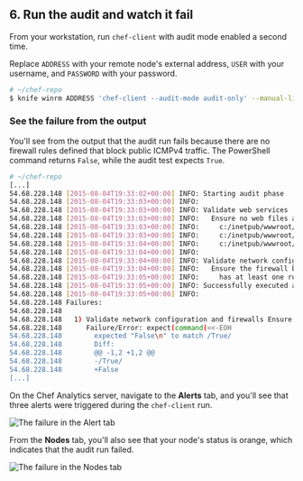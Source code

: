 ## 6. Run the audit and watch it fail

From your workstation, run `chef-client` with audit mode enabled a second time.

Replace <code class="placeholder">ADDRESS</code> with your remote node's external address, <code class="placeholder">USER</code> with your username, and <code class="placeholder">PASSWORD</code> with your password.

```bash
# ~/chef-repo
$ knife winrm ADDRESS 'chef-client --audit-mode audit-only' --manual-list --winrm-user USER --winrm-password 'PASSWORD'
```

### See the failure from the output

You'll see from the output that the audit run fails because there are no firewall rules defined that block public ICMPv4 traffic. The PowerShell command returns `False`, while the audit test expects `True`.

```bash
# ~/chef-repo
[...]
54.68.228.148 [2015-08-04T19:33:02+00:00] INFO: Starting audit phase
54.68.228.148 [2015-08-04T19:33:03+00:00] INFO:
54.68.228.148 [2015-08-04T19:33:03+00:00] INFO: Validate web services
54.68.228.148 [2015-08-04T19:33:03+00:00] INFO:   Ensure no web files are owned by the Administrators group
54.68.228.148 [2015-08-04T19:33:03+00:00] INFO:     c:/inetpub/wwwroot/Default.htm must not be owned by Administrators
54.68.228.148 [2015-08-04T19:33:03+00:00] INFO:     c:/inetpub/wwwroot/pages/Page1.htm must not be owned by Administrators
54.68.228.148 [2015-08-04T19:33:04+00:00] INFO:     c:/inetpub/wwwroot/pages/Page2.htm must not be owned by Administrators
54.68.228.148 [2015-08-04T19:33:04+00:00] INFO:
54.68.228.148 [2015-08-04T19:33:04+00:00] INFO: Validate network configuration and firewalls
54.68.228.148 [2015-08-04T19:33:04+00:00] INFO:   Ensure the firewall blocks public ICMPv4 Echo Request messages
54.68.228.148 [2015-08-04T19:33:05+00:00] INFO:     has at least one rule that blocks access (FAILED - 1)
54.68.228.148 [2015-08-04T19:33:05+00:00] INFO: Successfully executed all `control_group` blocks and contained examples
54.68.228.148 [2015-08-04T19:33:05+00:00] INFO:
54.68.228.148 Failures:
54.68.228.148
54.68.228.148   1) Validate network configuration and firewalls Ensure the firewall blocks public ICMPv4 Echo Request messages has at least one rule that blocks access
54.68.228.148      Failure/Error: expect(command(<<-EOH
54.68.228.148        expected "False\n" to match /True/
54.68.228.148        Diff:
54.68.228.148        @@ -1,2 +1,2 @@
54.68.228.148        -/True/
54.68.228.148        +False
[...]
```

On the Chef Analytics server, navigate to the **Alerts** tab, and you'll see that three alerts were triggered during the `chef-client` run.

![The failure in the Alert tab](chef-analytics/compliance-alert-failure-icmp.png)

From the **Nodes** tab, you'll also see that your node's status is orange, which indicates that the audit run failed.

![The failure in the Nodes tab](chef-analytics/compliance-node-failure.png)
